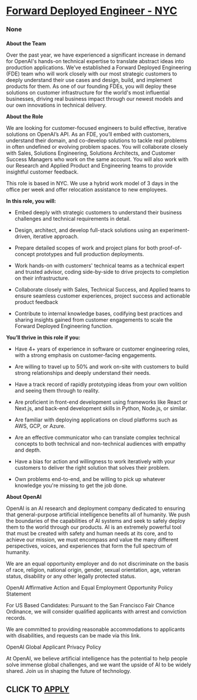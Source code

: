 # [Forward Deployed Engineer - NYC](https://www.remotewlb.com/apply/forward-deployed-engineer-nyc)  
### None  
####  

**About the Team**

Over the past year, we have experienced a significant increase in demand for OpenAI's hands-on technical expertise to translate abstract ideas into production applications. We’ve established a Forward Deployed Engineering (FDE) team who will work closely with our most strategic customers to deeply understand their use cases and design, build, and implement products for them. As one of our founding FDEs, you will deploy these solutions on customer infrastructure for the world's most influential businesses, driving real business impact through our newest models and our own innovations in technical delivery.

 **About the Role**

We are looking for customer-focused engineers to build effective, iterative solutions on OpenAI’s API. As an FDE, you’ll embed with customers, understand their domain, and co-develop solutions to tackle real problems in often undefined or evolving problem spaces. You will collaborate closely with Sales, Solutions Engineering, Solutions Architects, and Customer Success Managers who work on the same account. You will also work with our Research and Applied Product and Engineering teams to provide insightful customer feedback.

This role is based in NYC. We use a hybrid work model of 3 days in the office per week and offer relocation assistance to new employees.

 **In this role, you will:**

  * Embed deeply with strategic customers to understand their business challenges and technical requirements in detail.

  * Design, architect, and develop full-stack solutions using an experiment-driven, iterative approach.

  * Prepare detailed scopes of work and project plans for both proof-of-concept prototypes and full production deployments.

  * Work hands-on with customers' technical teams as a technical expert and trusted advisor, coding side-by-side to drive projects to completion on their infrastructure.

  * Collaborate closely with Sales, Technical Success, and Applied teams to ensure seamless customer experiences, project success and actionable product feedback

  * Contribute to internal knowledge bases, codifying best practices and sharing insights gained from customer engagements to scale the Forward Deployed Engineering function.

 **You’ll thrive in this role if you:**

  * Have 4+ years of experience in software or customer engineering roles, with a strong emphasis on customer-facing engagements.

  * Are willing to travel up to 50% and work on-site with customers to build strong relationships and deeply understand their needs.

  * Have a track record of rapidly prototyping ideas from your own volition and seeing them through to reality.

  * Are proficient in front-end development using frameworks like React or Next.js, and back-end development skills in Python, Node.js, or similar.

  * Are familiar with deploying applications on cloud platforms such as AWS, GCP, or Azure.

  * Are an effective communicator who can translate complex technical concepts to both technical and non-technical audiences with empathy and depth.

  * Have a bias for action and willingness to work iteratively with your customers to deliver the right solution that solves their problem.

  * Own problems end-to-end, and be willing to pick up whatever knowledge you're missing to get the job done.

 **About OpenAI**

OpenAI is an AI research and deployment company dedicated to ensuring that general-purpose artificial intelligence benefits all of humanity. We push the boundaries of the capabilities of AI systems and seek to safely deploy them to the world through our products. AI is an extremely powerful tool that must be created with safety and human needs at its core, and to achieve our mission, we must encompass and value the many different perspectives, voices, and experiences that form the full spectrum of humanity.

We are an equal opportunity employer and do not discriminate on the basis of race, religion, national origin, gender, sexual orientation, age, veteran status, disability or any other legally protected status.

OpenAI Affirmative Action and Equal Employment Opportunity Policy Statement

For US Based Candidates: Pursuant to the San Francisco Fair Chance Ordinance, we will consider qualified applicants with arrest and conviction records.

We are committed to providing reasonable accommodations to applicants with disabilities, and requests can be made via this link.

OpenAI Global Applicant Privacy Policy

At OpenAI, we believe artificial intelligence has the potential to help people solve immense global challenges, and we want the upside of AI to be widely shared. Join us in shaping the future of technology.

  
## CLICK TO [APPLY](https://www.remotewlb.com/apply/forward-deployed-engineer-nyc)

